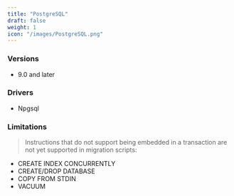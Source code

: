 ```yaml
---
title: "PostgreSQL"
draft: false
weight: 1
icon: "/images/PostgreSQL.png"
---
```


### Versions
- 9.0 and later

### Drivers
- Npgsql

### Limitations
> Instructions that do not support being embedded in a transaction are not yet supported in migration scripts:

- CREATE INDEX CONCURRENTLY
- CREATE/DROP DATABASE
- COPY FROM STDIN
- VACUUM
